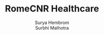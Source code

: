 ---
schema: default
title: RomeCNR Healthcare
organization: KnowDive
notes: >-
  This project deals with patients data from Rome CNR and synthetic data from
  Synthea to integrate to help make a Knowledge Graph (KG).
resources:
  - name: KGE - RomeCNR Healthcare
    url: 'https://afatsony.github.io/KGE_Project_2022_HealthCare/'
    format: html
license: 'http://www.opendefinition.org/licenses/odc-by'
category:
  - Health
maintainer: Simone Bocca
maintainer_email: simone.bocca@unitn.it
author: Surya  Hembrom <br> Surbhi Malhotra
author_email: surya.hembrom@studenti.unitn.it <br> surbhi.malhotra@studenti.unitn.it
tags: 'kge,unitn,romeCNR,cnr,rome,health'
pub_date: 13/02/2023
---